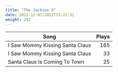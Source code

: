 ```yaml
---
title: "The Jackson 5"
date: 2022-12-07/2022T23:22:31
weight: 292
---
```




 Song | Plays 
----- | -----:
I Saw Mommy Kissing Santa Claus | 165
I Saw Mommy Kissing Santa Claus | 33
Santa Claus Is Coming To Town | 25
